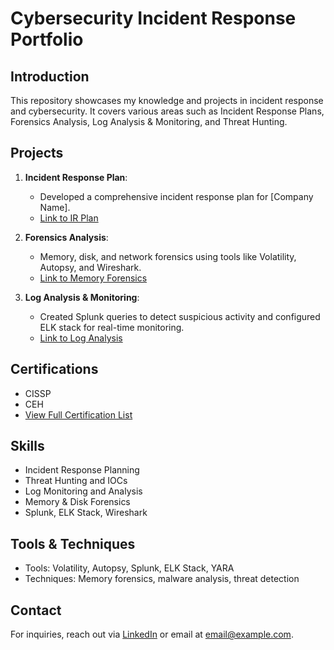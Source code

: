 # Cybersecurity Incident Response Portfolio

## Introduction
This repository showcases my knowledge and projects in incident response and cybersecurity. It covers various areas such as Incident Response Plans, Forensics Analysis, Log Analysis & Monitoring, and Threat Hunting.

## Projects
1. **Incident Response Plan**: 
   - Developed a comprehensive incident response plan for [Company Name].
   - [Link to IR Plan](https://docs.google.com/document/d/1SEsHBqJyvhuS--IeiH_ts_kar0yMI-sPxxj0pjQIqQQ/edit?usp=sharing)
   
2. **Forensics Analysis**:
   - Memory, disk, and network forensics using tools like Volatility, Autopsy, and Wireshark.
   - [Link to Memory Forensics](./Forensics-Analysis/memory-forensics/volatility-report.md)
   
3. **Log Analysis & Monitoring**:
   - Created Splunk queries to detect suspicious activity and configured ELK stack for real-time monitoring.
   - [Link to Log Analysis](./Log-Analysis-and-Monitoring/log-analysis-report.md)

## Certifications
- CISSP
- CEH
- [View Full Certification List](https://drive.google.com/drive/folders/1krUwE-LDMvqiPVuhmkNgyVuceRD8p7vi?usp=sharing)

## Skills
- Incident Response Planning
- Threat Hunting and IOCs
- Log Monitoring and Analysis
- Memory & Disk Forensics
- Splunk, ELK Stack, Wireshark

## Tools & Techniques
- Tools: Volatility, Autopsy, Splunk, ELK Stack, YARA
- Techniques: Memory forensics, malware analysis, threat detection

## Contact
For inquiries, reach out via [LinkedIn](#) or email at [email@example.com](mailto:email@example.com).
